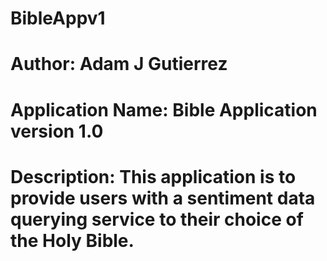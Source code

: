 # BibleAppv1
# Author: Adam J Gutierrez
# Application Name: Bible Application version 1.0
# Description: This application is to provide users with a sentiment data querying service to their choice of the Holy Bible. 

